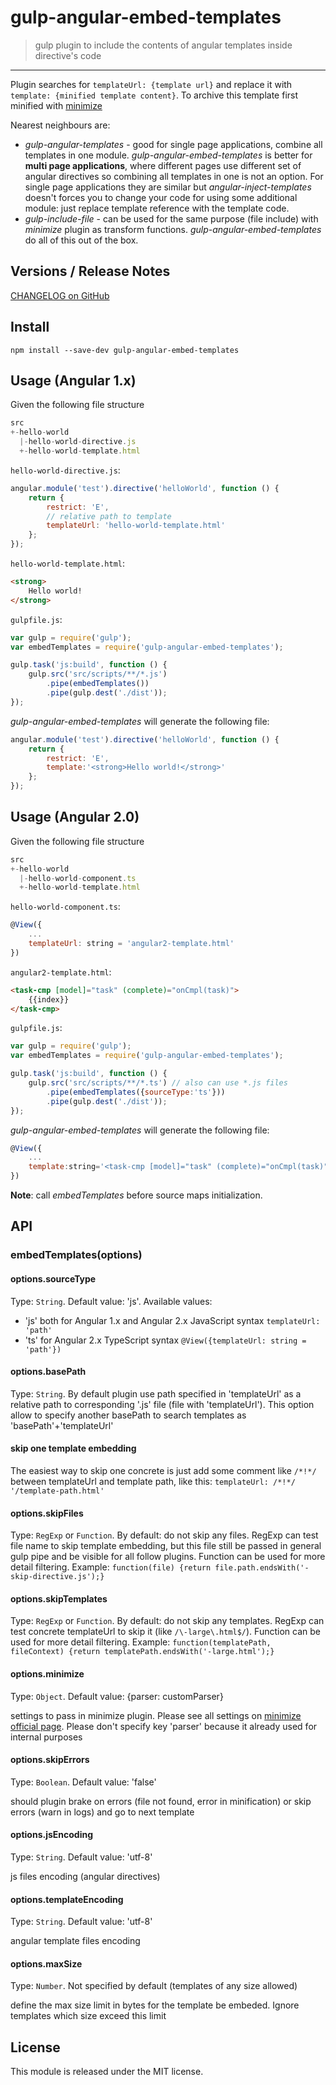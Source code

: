 # gulp-angular-embed-templates

> gulp plugin to include the contents of angular templates inside directive's code

----

Plugin searches for `templateUrl: {template url}` and replace it with `template: {minified template content}`. To archive this template first minified with [minimize](https://www.npmjs.com/package/minimize)

Nearest neighbours are:

*   *gulp-angular-templates* - good for single page applications, combine all templates in one module. *gulp-angular-embed-templates* is better for **multi page applications**, where different pages use different set of angular directives so combining all templates in one is not an option. For single page applications they are similar but *angular-inject-templates* doesn't forces you to change your code for using some additional module: just replace template reference with the template code.
*   *gulp-include-file* - can be used for the same purpose (file include) with *minimize* plugin as transform functions. *gulp-angular-embed-templates* do all of this out of the box.

## Versions / Release Notes

[CHANGELOG on GitHub](https://github.com/laxa1986/gulp-angular-embed-templates/blob/master/CHANGELOG.md)

## Install

    npm install --save-dev gulp-angular-embed-templates

## Usage (Angular 1.x)

Given the following file structure

```javascript
src
+-hello-world
  |-hello-world-directive.js
  +-hello-world-template.html
```

`hello-world-directive.js`:

```javascript
angular.module('test').directive('helloWorld', function () {
    return {
        restrict: 'E',
        // relative path to template
        templateUrl: 'hello-world-template.html'
    };
});
```

`hello-world-template.html`:

```html
<strong>
    Hello world!
</strong>
```

`gulpfile.js`:

```javascript
var gulp = require('gulp');
var embedTemplates = require('gulp-angular-embed-templates');

gulp.task('js:build', function () {
    gulp.src('src/scripts/**/*.js')
        .pipe(embedTemplates())
        .pipe(gulp.dest('./dist'));
});
```

*gulp-angular-embed-templates* will generate the following file:

```javascript
angular.module('test').directive('helloWorld', function () {
    return {
        restrict: 'E',
        template:'<strong>Hello world!</strong>'
    };
});
```

## Usage (Angular 2.0)

Given the following file structure

```javascript
src
+-hello-world
  |-hello-world-component.ts
  +-hello-world-template.html
```

`hello-world-component.ts`:

```javascript
@View({
    ...
    templateUrl: string = 'angular2-template.html'
})
```

`angular2-template.html`:

```html
<task-cmp [model]="task" (complete)="onCmpl(task)">
    {{index}}
</task-cmp>
```

`gulpfile.js`:

```javascript
var gulp = require('gulp');
var embedTemplates = require('gulp-angular-embed-templates');

gulp.task('js:build', function () {
    gulp.src('src/scripts/**/*.ts') // also can use *.js files
        .pipe(embedTemplates({sourceType:'ts'}))
        .pipe(gulp.dest('./dist'));
});
```

*gulp-angular-embed-templates* will generate the following file:

```javascript
@View({
    ...
    template:string='<task-cmp [model]="task" (complete)="onCmpl(task)">{{index}}</task-cmp>'
})
```

**Note**: call _embedTemplates_ before source maps initialization.

## API

### embedTemplates(options)

#### options.sourceType
Type: `String`. Default value: 'js'. Available values:
- 'js' both for Angular 1.x and Angular 2.x JavaScript syntax `templateUrl: 'path'`
- 'ts' for Angular 2.x TypeScript syntax `@View({templateUrl: string = 'path'})`

#### options.basePath
Type: `String`. By default plugin use path specified in 'templateUrl' as a relative path to corresponding '.js' file (file with 'templateUrl'). This option allow to specify another basePath to search templates as 'basePath'+'templateUrl'

#### skip one template embedding
The easiest way to skip one concrete is just add some comment like `/*!*/` between templateUrl and template path, like this: `templateUrl: /*!*/ '/template-path.html'`

#### options.skipFiles
Type: `RegExp` or `Function`. By default: do not skip any files. RegExp can test file name to skip template embedding, but this file still be passed in general gulp pipe and be visible for all follow plugins. Function can be used for more detail filtering. Example: `function(file) {return file.path.endsWith('-skip-directive.js');}`

#### options.skipTemplates
Type: `RegExp` or `Function`. By default: do not skip any templates. RegExp can test concrete templateUrl to skip it (like `/\-large\.html$/`). Function can be used for more detail filtering. Example: `function(templatePath, fileContext) {return templatePath.endsWith('-large.html');}`

#### options.minimize
Type: `Object`. Default value: {parser: customParser}

settings to pass in minimize plugin. Please see all settings on [minimize official page](https://www.npmjs.com/package/minimize). Please don't specify key 'parser' because it already used for internal purposes

#### options.skipErrors
Type: `Boolean`. Default value: 'false'

should plugin brake on errors (file not found, error in minification) or skip errors (warn in logs) and go to next template

#### options.jsEncoding
Type: `String`. Default value: 'utf-8'

js files encoding (angular directives)

#### options.templateEncoding
Type: `String`. Default value: 'utf-8'

angular template files encoding

#### options.maxSize
Type: `Number`. Not specified by default (templates of any size allowed)

define the max size limit in bytes for the template be embeded. Ignore templates which size exceed this limit

## License
This module is released under the MIT license.


